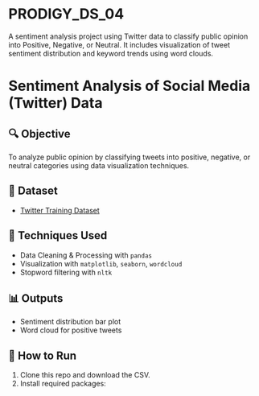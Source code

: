 # PRODIGY_DS_04
A sentiment analysis project using Twitter data to classify public opinion into Positive, Negative, or Neutral. It includes visualization of tweet sentiment distribution and keyword trends using word clouds.
# Sentiment Analysis of Social Media (Twitter) Data

## 🔍 Objective
To analyze public opinion by classifying tweets into positive, negative, or neutral categories using data visualization techniques.

## 📁 Dataset
- [Twitter Training Dataset](https://github.com/Prodigy-InfoTech/data-science-datasets/tree/main/Task%204)

## 🧠 Techniques Used
- Data Cleaning & Processing with `pandas`
- Visualization with `matplotlib`, `seaborn`, `wordcloud`
- Stopword filtering with `nltk`

## 📊 Outputs
- Sentiment distribution bar plot
- Word cloud for positive tweets

## 🚀 How to Run
1. Clone this repo and download the CSV.
2. Install required packages:

